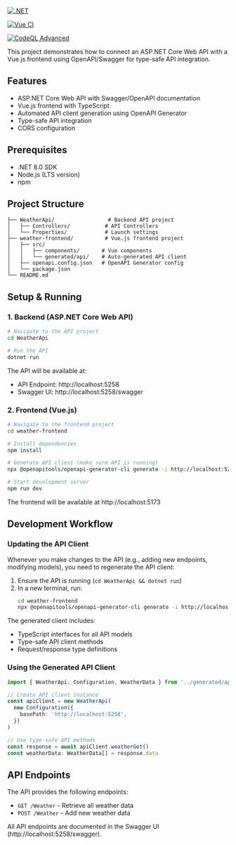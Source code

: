 [![.NET](https://github.com/deBabbbe/CSharpCoreWebApiSwaggerVueConnection/actions/workflows/dotnet.yml/badge.svg)](https://github.com/deBabbbe/CSharpCoreWebApiSwaggerVueConnection/actions/workflows/dotnet.yml)

[![Vue CI](https://github.com/deBabbbe/CSharpCoreWebApiSwaggerVueConnection/actions/workflows/vue.yml/badge.svg)](https://github.com/deBabbbe/CSharpCoreWebApiSwaggerVueConnection/actions/workflows/vue.yml)

[![CodeQL Advanced](https://github.com/deBabbbe/CSharpCoreWebApiSwaggerVueConnection/actions/workflows/codeql.yml/badge.svg)](https://github.com/deBabbbe/CSharpCoreWebApiSwaggerVueConnection/actions/workflows/codeql.yml)

This project demonstrates how to connect an ASP.NET Core Web API with a Vue.js frontend using OpenAPI/Swagger for type-safe API integration.

## Features

- ASP.NET Core Web API with Swagger/OpenAPI documentation
- Vue.js frontend with TypeScript
- Automated API client generation using OpenAPI Generator
- Type-safe API integration
- CORS configuration

## Prerequisites

- .NET 8.0 SDK
- Node.js (LTS version)
- npm

## Project Structure

```
├── WeatherApi/                 # Backend API project
│   ├── Controllers/           # API Controllers
│   └── Properties/            # Launch settings
├── weather-frontend/          # Vue.js frontend project
│   ├── src/
│   │   ├── components/       # Vue components
│   │   └── generated/api/    # Auto-generated API client
│   ├── openapi.config.json   # OpenAPI Generator config
│   └── package.json
└── README.md
```

## Setup & Running

### 1. Backend (ASP.NET Core Web API)

```bash
# Navigate to the API project
cd WeatherApi

# Run the API
dotnet run
```

The API will be available at:
- API Endpoint: http://localhost:5258
- Swagger UI: http://localhost:5258/swagger

### 2. Frontend (Vue.js)

```bash
# Navigate to the frontend project
cd weather-frontend

# Install dependencies
npm install

# Generate API client (make sure API is running)
npx @openapitools/openapi-generator-cli generate -i http://localhost:5258/swagger/v1/swagger.json -g typescript-axios -o src/generated/api --additional-properties=supportsES6=true,npmVersion=6.9.0,typescriptThreePlus=true

# Start development server
npm run dev
```

The frontend will be available at http://localhost:5173

## Development Workflow

### Updating the API Client

Whenever you make changes to the API (e.g., adding new endpoints, modifying models), you need to regenerate the API client:

1. Ensure the API is running (`cd WeatherApi && dotnet run`)
2. In a new terminal, run:
   ```bash
   cd weather-frontend
   npx @openapitools/openapi-generator-cli generate -i http://localhost:5258/swagger/v1/swagger.json -g typescript-axios -o src/generated/api --additional-properties=supportsES6=true,npmVersion=6.9.0,typescriptThreePlus=true
   ```

The generated client includes:
- TypeScript interfaces for all API models
- Type-safe API client methods
- Request/response type definitions

### Using the Generated API Client

```typescript
import { WeatherApi, Configuration, WeatherData } from '../generated/api'

// Create API client instance
const apiClient = new WeatherApi(
  new Configuration({
    basePath: 'http://localhost:5258',
  })
)

// Use type-safe API methods
const response = await apiClient.weatherGet()
const weatherData: WeatherData[] = response.data
```

## API Endpoints

The API provides the following endpoints:

- `GET /Weather` - Retrieve all weather data
- `POST /Weather` - Add new weather data

All API endpoints are documented in the Swagger UI (http://localhost:5258/swagger).
